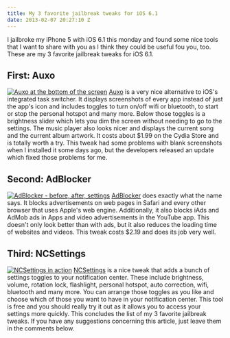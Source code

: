 ```yaml
---
title: My 3 favorite jailbreak tweaks for iOS 6.1
date: 2013-02-07 20:27:10 Z
---
```


I jailbroke my iPhone 5 with iOS 6.1 this monday and found some nice tools that I want to share with you as I think they could be useful fou you, too. These are my 3 favorite jailbreak tweaks for iOS 6.1.

## First: Auxo

[![Auxo at the bottom of the screen](/assets/2013/02/tweak-auxo.jpg)](/assets/2013/02/tweak-auxo.jpg) [Auxo](http://cydia.saurik.com/package/org.thebigboss.auxo "Auxo on the Cydia Store") is a very nice alternative to iOS's integrated task switcher. It displays screenshots of every app instead of just the app's icon and includes toggles to turn on/off wifi or bluetooth, to start or stop the personal hotspot and many more. Below those toggles is a brightness slider which lets you dim the screen without needing to go to the settings. The music player also looks nicer and displays the current song and the current album artwork. It costs about $1.99 on the Cydia Store and is totally worth a try. This tweak had some problems with blank screenshots when I installed it some days ago, but the developers released an update which fixed those problems for me.

## Second: AdBlocker

[![AdBlocker - before, after, settings](/assets/2013/02/tweak-adblock.jpg)](/assets/2013/02/tweak-adblock.jpg) [AdBlocker](http://cydia.saurik.com/package/com.yllier.blocker "AdBlocker on the Cydia Store") does exactly what the name says. It blocks advertisements on web pages in Safari and every other browser that uses Apple's web engine. Additionally, it also blocks iAds and AdMob ads in Apps and video advertisements in the YouTube app. This doesn't only look better than with ads, but it also reduces the loading time of websites and videos. This tweak costs $2.19 and does its job very well.

## Third: NCSettings

[![NCSettings in action](/assets/2013/02/tweak-ncsettings.jpg)](/assets/2013/02/tweak-ncsettings.jpg) [NCSettings](http://cydia.saurik.com/package/com.jamied360.ncsettings "NCSettings in the Cydia Store") is a nice tweak that adds a bunch of settings toggles to your notification center. These include brightness, volume, rotation lock, flashlight, personal hotspot, auto correction, wifi, bluetooth and many more. You can arrange those toggles as you like and choose which of those you want to have in your notification center. This tool is free and you should really try it out as it allows you to access your settings more quickly. This concludes the list of my 3 favorite jailbreak tweaks. If you have any suggestions concerning this article, just leave them in the comments below.